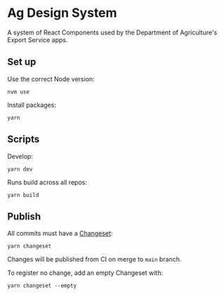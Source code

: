 # Ag Design System 

A system of React Components used by the Department of Agriculture's Export Service apps.

## Set up 

Use the correct Node version:

    nvm use

Install packages:

    yarn 

## Scripts

Develop:

    yarn dev

Runs build across all repos:

    yarn build

## Publish 

All commits must have a [Changeset](https://github.com/changesets/changesets):

    yarn changeset

Changes will be published from CI on merge to `main` branch. 

To register no change, add an empty Changeset with:

    yarn changeset --empty 
